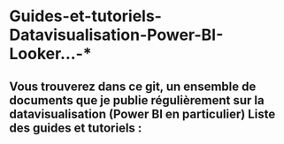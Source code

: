 # Guides-et-tutoriels-Datavisualisation-Power-BI-Looker...-*

Vous trouverez dans ce git, un ensemble de documents que je publie régulièrement sur la datavisualisation (Power BI en particulier)
Liste des guides et tutoriels : 
-
